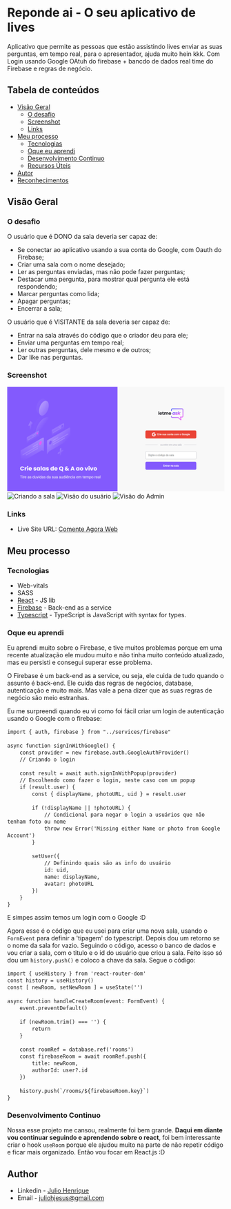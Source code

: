 # Reponde ai - O seu aplicativo de lives

Aplicativo que permite as pessoas que estão assistindo lives enviar as suas perguntas, em tempo real, para o apresentador, ajuda muito hein kkk. Com Login usando Google OAtuh do firebase + bancdo de dados real time do Firebase e regras de negócio.

## Tabela de conteúdos

- [Visão Geral](#visao-geral)
  - [O desafio](#o-desafio)
  - [Screenshot](#screenshot)
  - [Links](#links)
- [Meu processo](#meu-processo)
  - [Tecnologias](#tecnologias)
  - [Oque eu aprendi](#oque-eu-aprendi)
  - [Desenvolvimento Continuo](#development-continuo)
  - [Recursos Úteis](#recursos-uteis)
- [Autor](#autor)
- [Reconhecimentos](#reconhecimentos)


## Visão Geral

### O desafio

O usuário que é DONO da sala deveria ser capaz de:
- Se conectar ao aplicativo usando a sua conta do Google, com Oauth do Firebase;
- Criar uma sala com o nome desejado;
- Ler as perguntas enviadas, mas não pode fazer perguntas;
- Destacar uma pergunta, para mostrar qual pergunta ele está respondendo;
- Marcar perguntas como lida;
- Apagar perguntas;
- Encerrar a sala;


O usuário que é VISITANTE da sala deveria ser capaz de:
- Entrar na sala através do código que o criador deu para ele;
- Enviar uma perguntas em tempo real;
- Ler outras perguntas, dele mesmo e de outros;
- Dar like nas perguntas.

### Screenshot

![Tela de Login](./src/assets/screenshot/respondeai.png)
![Criando a sala](./src/assets/respondeai2.png)
![Visão do usuário](./src/assets/respondeai3.png)
![Visão do Admin](./src/assets/respondeai4.png)

### Links

- Live Site URL: [Comente Agora Web]()

## Meu processo

### Tecnologias

- Web-vitals
- SASS
- [React](https://reactjs.org/) - JS lib
- [Firebase](https://firebase.google.com/) - Back-end as a service
- [Typescript](https://www.typescriptlang.org/) - TypeScript is JavaScript with syntax for types.

### Oque eu aprendi

Eu aprendi muito sobre o Firebase, e tive muitos problemas porque em uma recente atualização ele mudou muito e não tinha muito conteúdo atualizado, mas eu persisti e consegui superar esse problema.

O Firebase é um back-end as a service, ou seja, ele cuida de tudo quando o assunto é back-end. 
Ele cuida das regras de negócios, database, autenticação e muito mais.
Mas vale a pena dizer que as suas regras de negócio são meio estranhas.

Eu me surpreendi quando eu vi como foi fácil criar um login de autenticação usando o Google com o firebase:
```tsx
import { auth, firebase } from "../services/firebase"

async function signInWithGoogle() {
    const provider = new firebase.auth.GoogleAuthProvider() 
    // Criando o login

    const result = await auth.signInWithPopup(provider) 
    // Escolhendo como fazer o login, neste caso com um popup
    if (result.user) {
        const { displayName, photoURL, uid } = result.user

        if (!displayName || !photoURL) { 
            // Condicional para negar o login a usuários que não tenham foto ou nome
            throw new Error('Missing either Name or photo from Google Account')
        }

        setUser({ 
            // Definindo quais são as info do usuário
            id: uid,
            name: displayName,
            avatar: photoURL
        })
    }
}
```
E simpes assim temos um login com o Google :D


Agora esse é o código que eu usei para criar uma nova sala, usando o `FormEvent` para definir a 'tipagem' do typescript.
Depois dou um retorno se o nome da sala for vazio.
Seguindo o código, acesso o banco de dados e vou criar a sala, com o titulo e o id do usuário que criou a sala.
Feito isso só dou um `history.push()` e coloco a chave da sala.
Segue o código:
```tsx
import { useHistory } from 'react-router-dom'
const history = useHistory()
const [ newRoom, setNewRoom ] = useState('')

async function handleCreateRoom(event: FormEvent) {
    event.preventDefault()

    if (newRoom.trim() === '') {
        return
    }

    const roomRef = database.ref('rooms')
    const firebaseRoom = await roomRef.push({
        title: newRoom,
        authorId: user?.id
    })

    history.push(`/rooms/${firebaseRoom.key}`)
}
```

### Desenvolvimento Continuo

Nossa esse projeto me cansou, realmente foi bem grande. **Daqui em diante vou continuar seguindo e aprendendo sobre o react**, foi bem interessante criar o hook `useRoom` porque ele ajudou muito na parte de não repetir código e ficar mais organizado.
Então vou focar em React.js :D

## Author

- Linkedin - [Julio Henrique](https://www.linkedin.com/in/julio-h/)
- Email - juliohjesus@gmail.com
